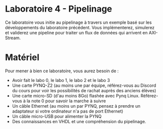 # Laboratoire 4 - Pipelinage

Ce laboratoire vous initie au pipelinage à travers un exemple basé sur
les développements du laboratoire précédent. Vous implémenterez,
simulerez et validerez une pipeline pour traiter un flux de données
qui arrivent en AXI-Stream.

# Matériel

Pour mener à bien ce laboratoire, vous aurez besoin de :
- Avoir fait le labo 0, le labo 1, le labo 2 et le labo 3
- Une carte PYNQ-Z2 (au moins une par équipe, référez-vous au Discord
  du cours pour voir les possibilités de rachat auprès des anciens
  élèves)
- Une carte micro-SD (d'au moins 8Go) flashée avec Pynq
  Linux. Référez-vous à la note 0 pour savoir la marche à suivre
- Un câble Ethernet (au moins un par PYNQ, pensez à prendre un
  adaptateur si votre ordinateur n'a pas de port Ethernet)
- Un câble micro-USB pour alimenter la PYNQ
- Des connaissances en VHDL et une compréhension du pipelinage.

